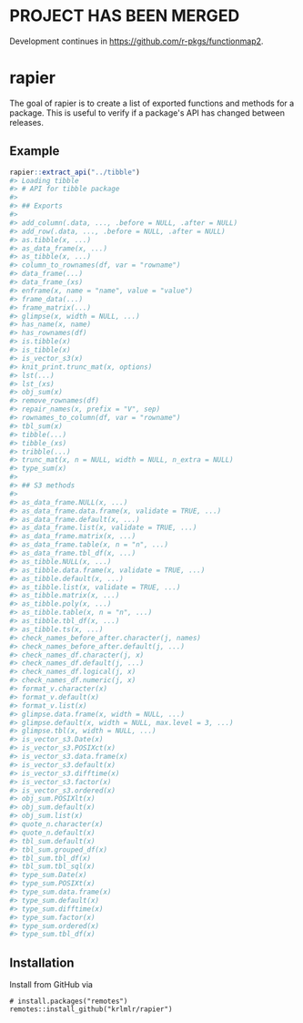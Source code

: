 # PROJECT HAS BEEN MERGED

Development continues in https://github.com/r-pkgs/functionmap2.

<!-- README.md is generated from README.Rmd. Please edit that file -->
rapier
======

The goal of rapier is to create a list of exported functions and methods for a package. This is useful to verify if a package's API has changed between releases.

Example
-------

``` r
rapier::extract_api("../tibble")
#> Loading tibble
#> # API for tibble package
#> 
#> ## Exports
#> 
#> add_column(.data, ..., .before = NULL, .after = NULL)
#> add_row(.data, ..., .before = NULL, .after = NULL)
#> as.tibble(x, ...)
#> as_data_frame(x, ...)
#> as_tibble(x, ...)
#> column_to_rownames(df, var = "rowname")
#> data_frame(...)
#> data_frame_(xs)
#> enframe(x, name = "name", value = "value")
#> frame_data(...)
#> frame_matrix(...)
#> glimpse(x, width = NULL, ...)
#> has_name(x, name)
#> has_rownames(df)
#> is.tibble(x)
#> is_tibble(x)
#> is_vector_s3(x)
#> knit_print.trunc_mat(x, options)
#> lst(...)
#> lst_(xs)
#> obj_sum(x)
#> remove_rownames(df)
#> repair_names(x, prefix = "V", sep)
#> rownames_to_column(df, var = "rowname")
#> tbl_sum(x)
#> tibble(...)
#> tibble_(xs)
#> tribble(...)
#> trunc_mat(x, n = NULL, width = NULL, n_extra = NULL)
#> type_sum(x)
#> 
#> ## S3 methods
#> 
#> as_data_frame.NULL(x, ...)
#> as_data_frame.data.frame(x, validate = TRUE, ...)
#> as_data_frame.default(x, ...)
#> as_data_frame.list(x, validate = TRUE, ...)
#> as_data_frame.matrix(x, ...)
#> as_data_frame.table(x, n = "n", ...)
#> as_data_frame.tbl_df(x, ...)
#> as_tibble.NULL(x, ...)
#> as_tibble.data.frame(x, validate = TRUE, ...)
#> as_tibble.default(x, ...)
#> as_tibble.list(x, validate = TRUE, ...)
#> as_tibble.matrix(x, ...)
#> as_tibble.poly(x, ...)
#> as_tibble.table(x, n = "n", ...)
#> as_tibble.tbl_df(x, ...)
#> as_tibble.ts(x, ...)
#> check_names_before_after.character(j, names)
#> check_names_before_after.default(j, ...)
#> check_names_df.character(j, x)
#> check_names_df.default(j, ...)
#> check_names_df.logical(j, x)
#> check_names_df.numeric(j, x)
#> format_v.character(x)
#> format_v.default(x)
#> format_v.list(x)
#> glimpse.data.frame(x, width = NULL, ...)
#> glimpse.default(x, width = NULL, max.level = 3, ...)
#> glimpse.tbl(x, width = NULL, ...)
#> is_vector_s3.Date(x)
#> is_vector_s3.POSIXct(x)
#> is_vector_s3.data.frame(x)
#> is_vector_s3.default(x)
#> is_vector_s3.difftime(x)
#> is_vector_s3.factor(x)
#> is_vector_s3.ordered(x)
#> obj_sum.POSIXlt(x)
#> obj_sum.default(x)
#> obj_sum.list(x)
#> quote_n.character(x)
#> quote_n.default(x)
#> tbl_sum.default(x)
#> tbl_sum.grouped_df(x)
#> tbl_sum.tbl_df(x)
#> tbl_sum.tbl_sql(x)
#> type_sum.Date(x)
#> type_sum.POSIXt(x)
#> type_sum.data.frame(x)
#> type_sum.default(x)
#> type_sum.difftime(x)
#> type_sum.factor(x)
#> type_sum.ordered(x)
#> type_sum.tbl_df(x)
```

Installation
------------

Install from GitHub via

    # install.packages("remotes")
    remotes::install_github("krlmlr/rapier")

